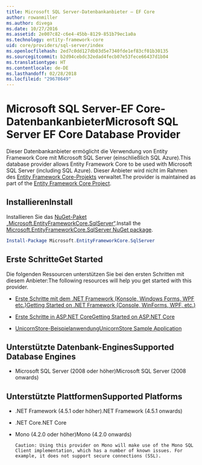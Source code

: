```yaml
---
title: Microsoft SQL Server-Datenbankanbieter – EF Core
author: rowanmiller
ms.author: divega
ms.date: 10/27/2016
ms.assetid: 2e007c82-c6e4-45bb-8129-851b79ec1a0a
ms.technology: entity-framework-core
uid: core/providers/sql-server/index
ms.openlocfilehash: 2ed7c0dd127db03d5e7340fde1ef83cf01b30135
ms.sourcegitcommit: b2d94cebdc32edad4fecb07e53fece66437d1b04
ms.translationtype: HT
ms.contentlocale: de-DE
ms.lasthandoff: 02/28/2018
ms.locfileid: "29678649"
---
```

# <a name="microsoft-sql-server-ef-core-database-provider"></a><span data-ttu-id="9eaf0-102">Microsoft SQL Server-EF Core-Datenbankanbieter</span><span class="sxs-lookup"><span data-stu-id="9eaf0-102">Microsoft SQL Server EF Core Database Provider</span></span>

<span data-ttu-id="9eaf0-103">Dieser Datenbankanbieter ermöglicht die Verwendung von Entity Framework Core mit Microsoft SQL Server (einschließlich SQL Azure).</span><span class="sxs-lookup"><span data-stu-id="9eaf0-103">This database provider allows Entity Framework Core to be used with Microsoft SQL Server (including SQL Azure).</span></span> <span data-ttu-id="9eaf0-104">Dieser Anbieter wird nicht im Rahmen des [Entity Framework Core-Projekts](https://github.com/aspnet/EntityFrameworkCore) verwaltet.</span><span class="sxs-lookup"><span data-stu-id="9eaf0-104">The provider is maintained as part of the [Entity Framework Core Project](https://github.com/aspnet/EntityFrameworkCore).</span></span>

## <a name="install"></a><span data-ttu-id="9eaf0-105">Installieren</span><span class="sxs-lookup"><span data-stu-id="9eaf0-105">Install</span></span>

<span data-ttu-id="9eaf0-106">Installieren Sie das [NuGet-Paket „Microsoft.EntityFrameworkCore.SqlServer“](https://www.nuget.org/packages/Microsoft.EntityFrameworkCore.SqlServer/).</span><span class="sxs-lookup"><span data-stu-id="9eaf0-106">Install the [Microsoft.EntityFrameworkCore.SqlServer NuGet package](https://www.nuget.org/packages/Microsoft.EntityFrameworkCore.SqlServer/).</span></span>

``` powershell
Install-Package Microsoft.EntityFrameworkCore.SqlServer
```

## <a name="get-started"></a><span data-ttu-id="9eaf0-107">Erste Schritte</span><span class="sxs-lookup"><span data-stu-id="9eaf0-107">Get Started</span></span>

<span data-ttu-id="9eaf0-108">Die folgenden Ressourcen unterstützen Sie bei den ersten Schritten mit diesem Anbieter:</span><span class="sxs-lookup"><span data-stu-id="9eaf0-108">The following resources will help you get started with this provider.</span></span>
* [<span data-ttu-id="9eaf0-109">Erste Schritte mit dem .NET Framework (Konsole, Windows Forms, WPF etc.)</span><span class="sxs-lookup"><span data-stu-id="9eaf0-109">Getting Started on .NET Framework (Console, WinForms, WPF, etc.)</span></span>](../../get-started/full-dotnet/index.md)

* [<span data-ttu-id="9eaf0-110">Erste Schritte in ASP.NET Core</span><span class="sxs-lookup"><span data-stu-id="9eaf0-110">Getting Started on ASP.NET Core</span></span>](../../get-started/aspnetcore/index.md)

* [<span data-ttu-id="9eaf0-111">UnicornStore-Beispielanwendung</span><span class="sxs-lookup"><span data-stu-id="9eaf0-111">UnicornStore Sample Application</span></span>](https://github.com/rowanmiller/UnicornStore/tree/master/UnicornStore)

## <a name="supported-database-engines"></a><span data-ttu-id="9eaf0-112">Unterstützte Datenbank-Engines</span><span class="sxs-lookup"><span data-stu-id="9eaf0-112">Supported Database Engines</span></span>

* <span data-ttu-id="9eaf0-113">Microsoft SQL Server (2008 oder höher)</span><span class="sxs-lookup"><span data-stu-id="9eaf0-113">Microsoft SQL Server (2008 onwards)</span></span>

## <a name="supported-platforms"></a><span data-ttu-id="9eaf0-114">Unterstützte Plattformen</span><span class="sxs-lookup"><span data-stu-id="9eaf0-114">Supported Platforms</span></span>

* <span data-ttu-id="9eaf0-115">.NET Framework (4.5.1 oder höher)</span><span class="sxs-lookup"><span data-stu-id="9eaf0-115">.NET Framework (4.5.1 onwards)</span></span>

* <span data-ttu-id="9eaf0-116">.NET Core</span><span class="sxs-lookup"><span data-stu-id="9eaf0-116">.NET Core</span></span>

* <span data-ttu-id="9eaf0-117">Mono (4.2.0 oder höher)</span><span class="sxs-lookup"><span data-stu-id="9eaf0-117">Mono (4.2.0 onwards)</span></span>

      Caution: Using this provider on Mono will make use of the Mono SQL Client implementation, which has a number of known issues. For example, it does not support secure connections (SSL).
